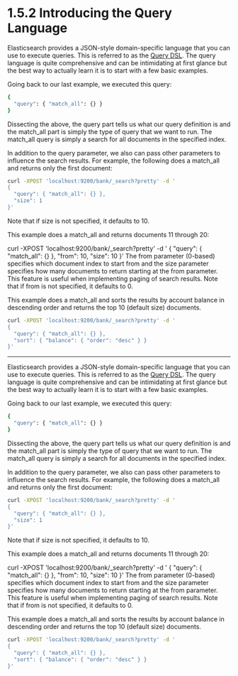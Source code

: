 # 1.5.2 Introducing the Query Language

Elasticsearch provides a JSON-style domain-specific language that you can use to execute queries. This is referred to as the [Query DSL](https://www.elastic.co/guide/en/elasticsearch/reference/current/query-dsl.html). The query language is quite comprehensive and can be intimidating at first glance but the best way to actually learn it is to start with a few basic examples.

Going back to our last example, we executed this query:

```bash
{
  "query": { "match_all": {} }
}
```

Dissecting the above, the query part tells us what our query definition is and the match_all part is simply the type of query that we want to run. The match_all query is simply a search for all documents in the specified index.

In addition to the query parameter, we also can pass other parameters to influence the search results. For example, the following does a match_all and returns only the first document:

```bash
curl -XPOST 'localhost:9200/bank/_search?pretty' -d '
{
  "query": { "match_all": {} },
  "size": 1
}'
```

Note that if size is not specified, it defaults to 10.

This example does a match_all and returns documents 11 through 20:

curl -XPOST 'localhost:9200/bank/_search?pretty' -d '
{
  "query": { "match_all": {} },
  "from": 10,
  "size": 10
}'
The from parameter (0-based) specifies which document index to start from and the size parameter specifies how many documents to return starting at the from parameter. This feature is useful when implementing paging of search results. Note that if from is not specified, it defaults to 0.

This example does a match_all and sorts the results by account balance in descending order and returns the top 10 (default size) documents.

```bash
curl -XPOST 'localhost:9200/bank/_search?pretty' -d '
{
  "query": { "match_all": {} },
  "sort": { "balance": { "order": "desc" } }
}'
```



***

Elasticsearch provides a JSON-style domain-specific language that you can use to execute queries. This is referred to as the [Query DSL](https://www.elastic.co/guide/en/elasticsearch/reference/current/query-dsl.html). The query language is quite comprehensive and can be intimidating at first glance but the best way to actually learn it is to start with a few basic examples.

Going back to our last example, we executed this query:

```bash
{
  "query": { "match_all": {} }
}
```

Dissecting the above, the query part tells us what our query definition is and the match_all part is simply the type of query that we want to run. The match_all query is simply a search for all documents in the specified index.

In addition to the query parameter, we also can pass other parameters to influence the search results. For example, the following does a match_all and returns only the first document:

```bash
curl -XPOST 'localhost:9200/bank/_search?pretty' -d '
{
  "query": { "match_all": {} },
  "size": 1
}'
```

Note that if size is not specified, it defaults to 10.

This example does a match_all and returns documents 11 through 20:

curl -XPOST 'localhost:9200/bank/_search?pretty' -d '
{
  "query": { "match_all": {} },
  "from": 10,
  "size": 10
}'
The from parameter (0-based) specifies which document index to start from and the size parameter specifies how many documents to return starting at the from parameter. This feature is useful when implementing paging of search results. Note that if from is not specified, it defaults to 0.

This example does a match_all and sorts the results by account balance in descending order and returns the top 10 (default size) documents.

```bash
curl -XPOST 'localhost:9200/bank/_search?pretty' -d '
{
  "query": { "match_all": {} },
  "sort": { "balance": { "order": "desc" } }
}'
```
